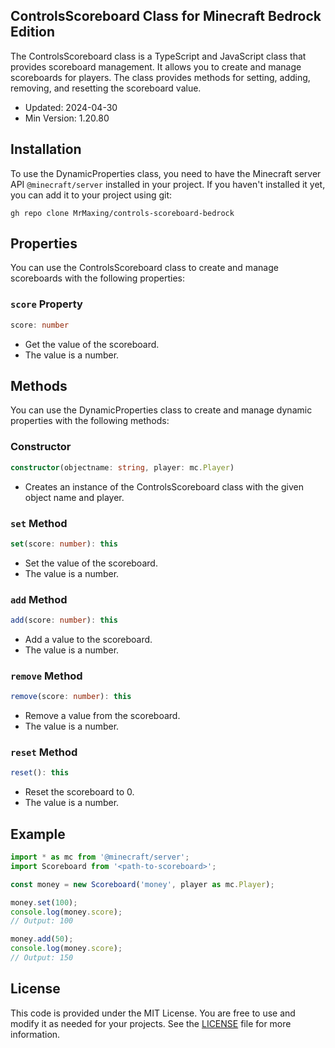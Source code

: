 ##  ControlsScoreboard Class for Minecraft Bedrock Edition
The ControlsScoreboard class is a TypeScript and JavaScript class that provides scoreboard management. It allows you to create and manage scoreboards for players. The class provides methods for setting, adding, removing, and resetting the scoreboard value.

* Updated: 2024-04-30
* Min Version: 1.20.80

## Installation
To use the DynamicProperties class, you need to have the Minecraft server API `@minecraft/server` installed in your project. If you haven't installed it yet, you can add it to your project using git:

```shell
gh repo clone MrMaxing/controls-scoreboard-bedrock
```

## Properties
You can use the ControlsScoreboard class to create and manage scoreboards with the following properties:

### `score` Property
```ts
score: number
```
* Get the value of the scoreboard.
* The value is a number.

## Methods
You can use the DynamicProperties class to create and manage dynamic properties with the following methods:

### Constructor
```ts
constructor(objectname: string, player: mc.Player)
```
* Creates an instance of the ControlsScoreboard class with the given object name and player.

### `set` Method
```ts
set(score: number): this
```
* Set the value of the scoreboard.
* The value is a number.

### `add` Method
```ts
add(score: number): this
```
* Add a value to the scoreboard.
* The value is a number.

### `remove` Method
```ts
remove(score: number): this
```
* Remove a value from the scoreboard.
* The value is a number.

### `reset` Method
```ts
reset(): this
```
* Reset the scoreboard to 0.
* The value is a number.

## Example
```ts
import * as mc from '@minecraft/server';
import Scoreboard from '<path-to-scoreboard>';

const money = new Scoreboard('money', player as mc.Player);

money.set(100);
console.log(money.score);
// Output: 100

money.add(50);
console.log(money.score);
// Output: 150
```

## License
This code is provided under the MIT License. You are free to use and modify it as needed for your projects. See the [LICENSE](LICENSE) file for more information.